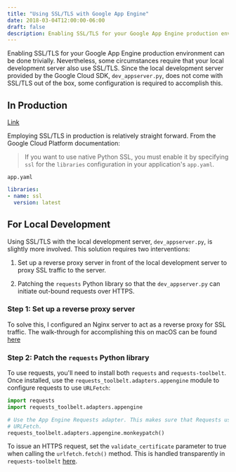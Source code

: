 ```yaml
---
title: "Using SSL/TLS with Google App Engine"
date: 2018-03-04T12:00:00-06:00
draft: false
description: Enabling SSL/TLS for your Google App Engine production environment can be done trivially. Nevertheless, some circumstances require that your local development server also use SSL/TLS. Since the local development server provided by the Google Cloud SDK, dev_appserver.py, does not come with SSL/TLS out of the box, some configuration is required to accomplish this.
---
```


Enabling SSL/TLS for your Google App Engine production environment can be done trivially. Nevertheless, some circumstances require that your local development server also use SSL/TLS. Since the local development server provided by the Google Cloud SDK, `dev_appserver.py`, does not come with SSL/TLS out of the box, some configuration is required to accomplish this.

## In Production
[Link](https://cloud.google.com/appengine/docs/standard/python/sockets/ssl_support)

Employing SSL/TLS in production is relatively straight forward. From the Google Cloud Platform documentation:

> If you want to use native Python SSL, you must enable it by specifying `ssl` for the `libraries` configuration in your application's `app.yaml`.

`app.yaml`

```yaml
libraries:
- name: ssl
  version: latest
```

## For Local Development

Using SSL/TLS with the local development server, `dev_appserver.py`, is slightly more involved. This solution requires two interventions:

1. Set up a reverse proxy server in front of the local development server to proxy SSL traffic to the server.

2. Patching the `requests` Python library so that the `dev_appserver.py` can initiate out-bound requests over HTTPS.


### Step 1: Set up a reverse proxy server

To solve this, I configured an Nginx server to act as a reverse proxy for SSL traffic. The walk-through for accomplishing this on macOS can be found [here](https://nickolaskraus.org/articles/how-to-create-a-self-signed-certificate-for-nginx-on-macos)

### Step 2: Patch the `requests` Python library

To use requests, you'll need to install both `requests` and `requests-toolbelt`. Once installed, use the `requests_toolbelt.adapters.appengine` module to configure requests to use `URLFetch`:

```python
import requests
import requests_toolbelt.adapters.appengine

# Use the App Engine Requests adapter. This makes sure that Requests uses
# URLFetch.
requests_toolbelt.adapters.appengine.monkeypatch()
```

To issue an HTTPS request, set the `validate_certificate` parameter to true when calling the `urlfetch.fetch()` method. This is handled transparently in `requests-toolbelt` [here](https://github.com/requests/toolbelt/blob/master/requests_toolbelt/adapters/appengine.py#L175).
